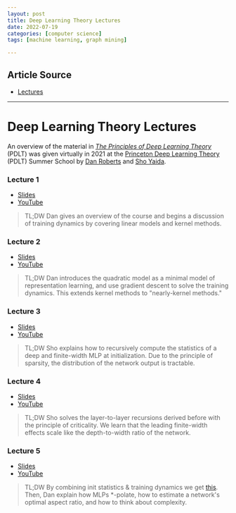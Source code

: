 ```yaml
---
layout: post
title: Deep Learning Theory Lectures
date: 2022-07-19
categories: [computer science]
tags: [machine learning, graph mining]

---
```



## Article Source
* [Lectures](https://deeplearningtheory.com/lectures/)

---

# Deep Learning Theory Lectures

An overview of the material in *[The Principles of Deep Learning
Theory](..)* (PDLT) was given virtually in 2021 at the [Princeton Deep
Learning Theory](https://deep-learning-summer-school.princeton.edu)
(PDLT) Summer School by [Dan Roberts](https://danintheory.com) and [Sho
Yaida](https://shoyaida.com).

### Lecture 1

-   [Slides](../Princeton-School/Lecture-1.pdf)
-   [YouTube](https://youtube.com/watch?v=PRyEApLxcSQ&t=5430s)

> TL;DW Dan gives an overview of the course and begins a discussion of
> training dynamics by covering linear models and kernel methods.

### Lecture 2

-   [Slides](../Princeton-School/Lecture-2.pdf)
-   [YouTube](https://youtube.com/watch?v=OBrjyorRCxo&t=0s)

> TL;DW Dan introduces the quadratic model as a minimal model of
> representation learning, and use gradient descent to solve the
> training dynamics. This extends kernel methods to "nearly-kernel
> methods."

### Lecture 3

-   [Slides](../Princeton-School/Lecture-3.pdf)
-   [YouTube](https://youtube.com/watch?v=sS4vvt4dp5U&t=0s)

> TL;DW Sho explains how to recursively compute the statistics of a deep
> and finite-width MLP at initialization. Due to the principle of
> sparsity, the distribution of the network output is tractable.

### Lecture 4

-   [Slides](../Princeton-School/Lecture-4.pdf)
-   [YouTube](https://youtube.com/watch?v=0BUl_5cMilM&t=10190s)

> TL;DW Sho solves the layer-to-layer recursions derived before with the
> principle of criticality. We learn that the leading finite-width
> effects scale like the depth-to-width ratio of the network.

### Lecture 5

-   [Slides](../Princeton-School/Lecture-5.pdf)
-   [YouTube](https://youtube.com/watch?v=dM1PDZ8Bgkw&t=5338s)

> TL;DW By combining init statistics & training dynamics we get
> [this](https://twitter.com/danintheory/status/1405913074087960578?s=20).
> Then, Dan explain how MLPs \*-polate, how to estimate a network's
> optimal aspect ratio, and how to think about complexity.
